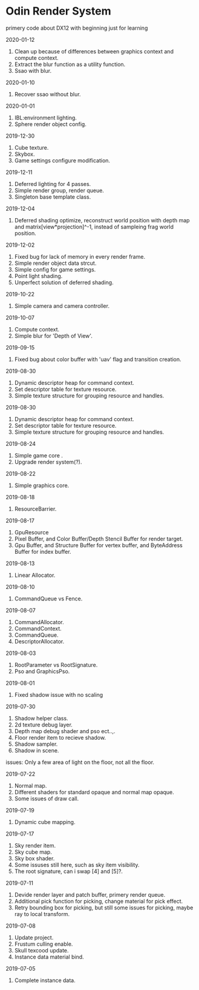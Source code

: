 # Odin Render System
primery code about DX12 with beginning
just for learning

2020-01-12
1. Clean up because of differences between graphics context and compute context.
2. Extract the blur function as a utility function.
3. Ssao with blur.

2020-01-10
1. Recover ssao without blur.

2020-01-01
1. IBL:environment lighting.
2. Sphere render object config.

2019-12-30
1. Cube texture.
2. Skybox.
3. Game settings configure modification.

2019-12-11
1. Deferred lighting for 4 passes.
2. Simple render group, render queue.
3. Singleton base template class.

2019-12-04
1. Deferred shading optimize, reconstruct world position with depth map and matrix[view*projection]^-1, instead of      sampleing frag world position.

2019-12-02
1. Fixed bug for lack of memory in every render frame.
2. Simple render object data strcut.
3. Simple config for game settings.
4. Point light shading.
5. Unperfect solution of deferred shading.

2019-10-22
1. Simple camera and camera controller.

2019-10-07
1. Compute context.
2. Simple blur for 'Depth of View'.

2019-09-15
1. Fixed bug about color buffer with 'uav' flag and transition creation.

2019-08-30
1. Dynamic descriptor heap for command context.
2. Set descriptor table for texture resource.
3. Simple texture structure for grouping resource and handles.

2019-08-30
1. Dynamic descriptor heap for command context.
2. Set descriptor table for texture resource.
3. Simple texture structure for grouping resource and handles.

2019-08-24
1. Simple game core .
2. Upgrade render system(?).

2019-08-22
1. Simple graphics core.

2019-08-18
1. ResourceBarrier.

2019-08-17
1. GpuResource  
2. Pixel Buffer, and Color Buffer/Depth Stencil Buffer for render target.
3. Gpu Buffer, and Structure Buffer for vertex buffer, and ByteAddress Buffer for index buffer.

2019-08-13
1. Linear Allocator.

2019-08-10
1. CommandQueue vs Fence.

2019-08-07
1. CommandAllocator.
2. CommandContext.
3. CommandQueue.
4. DescriptorAllocator.

2019-08-03
1. RootParameter vs RootSignature.
2. Pso and GraphicsPso.

2019-08-01
1. Fixed shadow issue with no scaling

2019-07-30
1. Shadow helper class.
2. 2d texture debug layer.
3. Depth map debug shader and pso ect..,.
4. Floor render item to recieve shadow.
5. Shadow sampler.
6. Shadow in scene.

issues:
Only a few area of light on the floor, not all the floor.


2019-07-22
1. Normal map.
2. Different shaders for standard opaque and normal map opaque.
3. Some issues of draw call.

2019-07-19
1. Dynamic cube mapping.

2019-07-17
1. Sky render item.
2. Sky cube map.
3. Sky box shader.
4. Some issuses still here, such as sky item visibility.
5. The root signature, can i swap [4] and [5]?.

2019-07-11
1. Devide render layer and patch buffer, primery render queue.
2. Additional pick function for picking, change material for pick effect.
3. Retry bounding box for picking, but still some issues for picking, maybe ray to local transform.

2019-07-08
1. Update project.
2. Frustum culling enable.
3. Skull texcood update.
4. Instance data material bind.

2019-07-05
1. Complete instance data.
